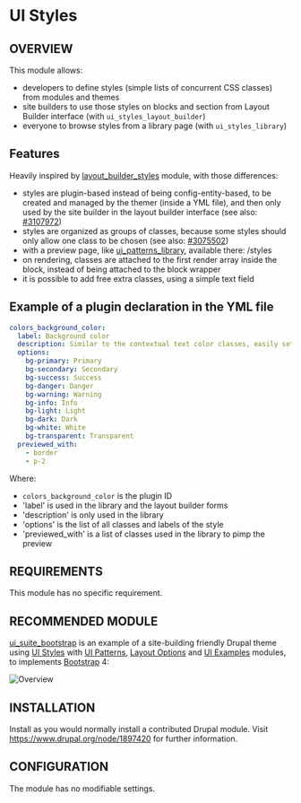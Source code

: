 # UI Styles

OVERVIEW
------------

This module allows:

- developers to define styles (simple lists of concurrent CSS classes) from modules and themes
- site builders to use those styles on blocks and section from Layout Builder interface (with `ui_styles_layout_builder`)
- everyone to browse styles from a library page (with `ui_styles_library`)

## Features

Heavily inspired by [layout\_builder\_styles](https://www.drupal.org/project/layout_builder_styles) module, with those differences:

* styles are plugin-based instead of being config-entity-based, to be created and managed by the themer (inside a YML file), and then only used by the site builder in the layout builder interface (see also: [#3107972](https://www.drupal.org/project/layout_builder_styles/issues/3107972))
* styles are organized as groups of classes, because some styles should only allow one class to be chosen (see also: [#3075502](https://www.drupal.org/project/layout_builder_styles/issues/3075502))
* with a preview page, like [ui_patterns_library](https://ui-patterns.readthedocs.io/en/8.x-1.x/content/patterns-definition.html), available there: /styles
* on rendering, classes are attached to the first render array inside the block, instead of being attached to the block wrapper
* it is possible to add free extra classes, using a simple text field

## Example of a plugin declaration in the YML file

```yaml
colors_background_color:
  label: Background color
  description: Similar to the contextual text color classes, easily set the background of an element to any contextual class.
  options:
    bg-primary: Primary
    bg-secondary: Secondary
    bg-success: Success
    bg-danger: Danger
    bg-warning: Warning
    bg-info: Info
    bg-light: Light
    bg-dark: Dark
    bg-white: White
    bg-transparent: Transparent
  previewed_with:
    - border
    - p-2
```

Where:

* `colors_background_color` is the plugin ID
* 'label' is used in the library and the layout builder forms
* 'description' is only used in the library
* 'options' is the list of all classes and labels of the style
* 'previewed_with' is a list of classes used in the library to pimp the preview

REQUIREMENTS
------------

This module has no specific requirement.

RECOMMENDED MODULE
------------

[ui\_suite\_bootstrap](https://github.com/pdureau/ui_suite_bootstrap) is an example of a site-building friendly Drupal theme using [UI Styles](https://www.drupal.org/project/ui_styles) with [UI Patterns](https://www.drupal.org/project/ui_patterns), [Layout Options](https://www.drupal.org/project/layout_options) and [UI Examples](https://www.drupal.org/project/ui_examples) modules, to implements [Bootstrap](https://getbootstrap.com/) 4:


![Overview](doc/schema.png)


INSTALLATION
------------

Install as you would normally install a contributed Drupal module. Visit
   https://www.drupal.org/node/1897420 for further information.


CONFIGURATION
-------------

The module has no modifiable settings.
